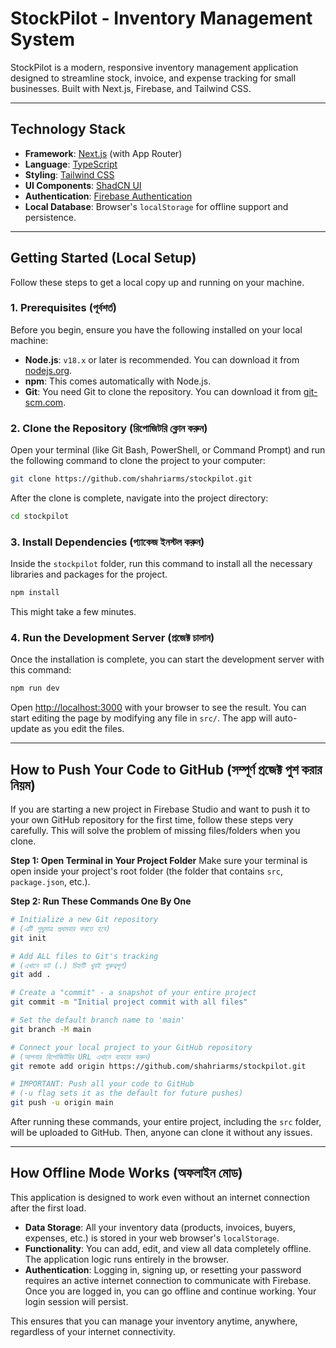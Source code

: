 
# StockPilot - Inventory Management System

StockPilot is a modern, responsive inventory management application designed to streamline stock, invoice, and expense tracking for small businesses. Built with Next.js, Firebase, and Tailwind CSS.

---

## Technology Stack

- **Framework**: [Next.js](https://nextjs.org/) (with App Router)
- **Language**: [TypeScript](https://www.typescriptlang.org/)
- **Styling**: [Tailwind CSS](https://tailwindcss.com/)
- **UI Components**: [ShadCN UI](https://ui.shadcn.com/)
- **Authentication**: [Firebase Authentication](https://firebase.google.com/docs/auth)
- **Local Database**: Browser's `localStorage` for offline support and persistence.

---

## Getting Started (Local Setup)

Follow these steps to get a local copy up and running on your machine.

### 1. Prerequisites (পূর্বশর্ত)

Before you begin, ensure you have the following installed on your local machine:

- **Node.js**: `v18.x` or later is recommended. You can download it from [nodejs.org](https://nodejs.org/).
- **npm**: This comes automatically with Node.js.
- **Git**: You need Git to clone the repository. You can download it from [git-scm.com](https://git-scm.com/).

### 2. Clone the Repository (রিপোজিটরি ক্লোন করুন)

Open your terminal (like Git Bash, PowerShell, or Command Prompt) and run the following command to clone the project to your computer:

```bash
git clone https://github.com/shahriarms/stockpilot.git
```

After the clone is complete, navigate into the project directory:
```bash
cd stockpilot
```

### 3. Install Dependencies (প্যাকেজ ইনস্টল করুন)

Inside the `stockpilot` folder, run this command to install all the necessary libraries and packages for the project.

```bash
npm install
```
This might take a few minutes.

### 4. Run the Development Server (প্রজেক্ট চালান)

Once the installation is complete, you can start the development server with this command:

```bash
npm run dev
```

Open [http://localhost:3000](http://localhost:3000) with your browser to see the result. You can start editing the page by modifying any file in `src/`. The app will auto-update as you edit the files.

---

## How to Push Your Code to GitHub (সম্পূর্ণ প্রজেক্ট পুশ করার নিয়ম)

If you are starting a new project in Firebase Studio and want to push it to your own GitHub repository for the first time, follow these steps very carefully. This will solve the problem of missing files/folders when you clone.

**Step 1: Open Terminal in Your Project Folder**
Make sure your terminal is open inside your project's root folder (the folder that contains `src`, `package.json`, etc.).

**Step 2: Run These Commands One By One**

```bash
# Initialize a new Git repository
# (এটি শুধুমাত্র প্রথমবার করতে হবে)
git init

# Add ALL files to Git's tracking
# (এখানে ডট (.) চিহ্নটি খুবই গুরুত্বপূর্ণ)
git add .

# Create a "commit" - a snapshot of your entire project
git commit -m "Initial project commit with all files"

# Set the default branch name to 'main'
git branch -M main

# Connect your local project to your GitHub repository
# (আপনার রিপোজিটরির URL এখানে ব্যবহার করুন)
git remote add origin https://github.com/shahriarms/stockpilot.git

# IMPORTANT: Push all your code to GitHub
# (-u flag sets it as the default for future pushes)
git push -u origin main
```

After running these commands, your entire project, including the `src` folder, will be uploaded to GitHub. Then, anyone can clone it without any issues.

---
## How Offline Mode Works (অফলাইন মোড)

This application is designed to work even without an internet connection after the first load.

- **Data Storage**: All your inventory data (products, invoices, buyers, expenses, etc.) is stored in your web browser's `localStorage`.
- **Functionality**: You can add, edit, and view all data completely offline. The application logic runs entirely in the browser.
- **Authentication**: Logging in, signing up, or resetting your password requires an active internet connection to communicate with Firebase. Once you are logged in, you can go offline and continue working. Your login session will persist.

This ensures that you can manage your inventory anytime, anywhere, regardless of your internet connectivity.
